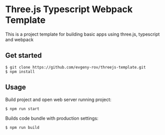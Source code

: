 # Three.js Typescript Webpack Template
This is a project template for building basic apps using three.js, typescript and webpack
## Get started
```
$ git clone https://github.com/evgeny-rov/threejs-template.git
$ npm install
```
## Usage
Build project and open web server running project:
```
$ npm run start
```
Builds code bundle with production settings:
```
$ npm run build
```
